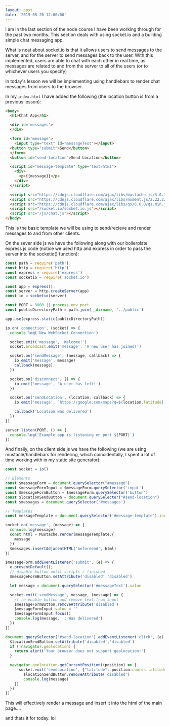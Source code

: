 ```yaml
---
layout: post
date: '2019-08-20 12:00:00'
---
```

I am in the last section of the node course I have been working through for the past two months. This section deals with using socket.io and a building simple chat messaging app.

What is neat about socket.io is that it allows users to send messages to the server, and for the server to send messages back to the user. With this implemented, users are able to chat with each other in real time, as messages are related to and from the server to all of the users (or to whichever users you specify)

In today's lesson we will be implementing using handlebars to render chat messages from users to the browser.

In my ```index.html``` I have added the following (the location button is from a previous lesson):

```html
<body>
  <h1>Chat App</h1>

  <div id='messages'>
  </div>

  <form id='message'>
    <input type="text" id="messageText"></input>
  <button type="submit">Send</button>
  </form>
  <button id="send-location">Send Location</button>

  <script id="message-template" type="text/html">
    <div>
      <p>{{message}}</p>
    </div>
  </script>

  <script src="https://cdnjs.cloudflare.com/ajax/libs/mustache.js/3.0.1/mustache.min.js"></script>
  <script src="https://cdnjs.cloudflare.com/ajax/libs/moment.js/2.22.2/moment.min.js"></script>
  <script src="https://cdnjs.cloudflare.com/ajax/libs/qs/6.6.0/qs.min.js"></script>
  <script src="/socket.io/socket.io.js"></script>
  <script src="/js/chat.js"></script>
</body>
```
This is the basic template we will be using to send/recieve and render messages to and from other clients.

On the sever side js we have the following along with our boilerplate express js code (notice we used http and express in order to pass the server into the socketio() function):

```javascript
const path = require('path')
const http = require('http')
const express = require('express')
const socketio = require('socket.io')

const app = express();
const server = http.createServer(app)
const io = socketio(server)

const PORT = 3000 || process.env.port
const publicDirectoryPath = path.join(__dirname, '../public')

app.use(express.static(publicDirectoryPath))

io.on('connection', (socket) => {
  console.log('New WebSocket Connection')

  socket.emit('message', 'Welcome!')
  socket.broadcast.emit('message', 'A new user has joined!')

  socket.on('sendMessage', (message, callback) => {
    io.emit('message', message)
    callback(message);
  })

  socket.on('disconnect', () => {
    io.emit('message', 'A user has left!')
  })

  socket.on('sendLocation', (location, callback) => {
    io.emit('message', `https://google.com/maps?q=${location.latitude},${location.longitude}`)

    callback('Location was delivered')
  })
})

server.listen(PORT, () => {
  console.log(`Example app is listening on port ${PORT}`)
})
```
And finally, on the client side js we have the following (we are using mustacle/handlebars for rendering, which coincidentally, I spent a lot of time working with in my static site generator):
```javascript
const socket = io()

// Elements
const $messageForm = document.querySelector("#message")
const $messageFormInput = $messageForm.querySelector('input')
const $messageFormButton = $messageForm.querySelector('button')
const $locationSendButton = document.querySelector("#send-location")
const $messages = document.querySelector('#messages')

// Templates
const messageTemplate = document.querySelector('#message-template').innerHTML

socket.on('message', (message) => {
  console.log(message)
  const html = Mustache.render(messageTemplate,{
    message
  })
  $messages.insertAdjacentHTML('beforeend', html)
})

$messageForm.addEventListener('submit', (e) => {
  e.preventDefault();
  // disable button until scripts r finished
  $messageFormButton.setAttribute('disabled','disabled')

  let message = document.querySelector('#messageText').value

  socket.emit('sendMessage', message, (message) => {
    // re enable button and remove text from input
    $messageFormButton.removeAttribute('disabled')
    $messageFormInput.value = ''
    $messageFormInput.focus()
    console.log(message, ': Was delivered')
  })
})

document.querySelector('#send-location').addEventListener('click', (e) => {
  $locationSendButton.setAttribute('disabled','disabled')
  if (!navigator.geolocation) {
    return alert('Your browser does not support geolocation!')
  }

  navigator.geolocation.getCurrentPosition((position) => {
      socket.emit('sendLocation', {"latitude": position.coords.latitude, "longitude": position.coords.longitude}, (message) => {
        $locationSendButton.removeAttribute('disabled')
        console.log(message)
    })
  })
})

```
This will effectively render a message and insert it into the html of the main page....

and thats it for today. lol
